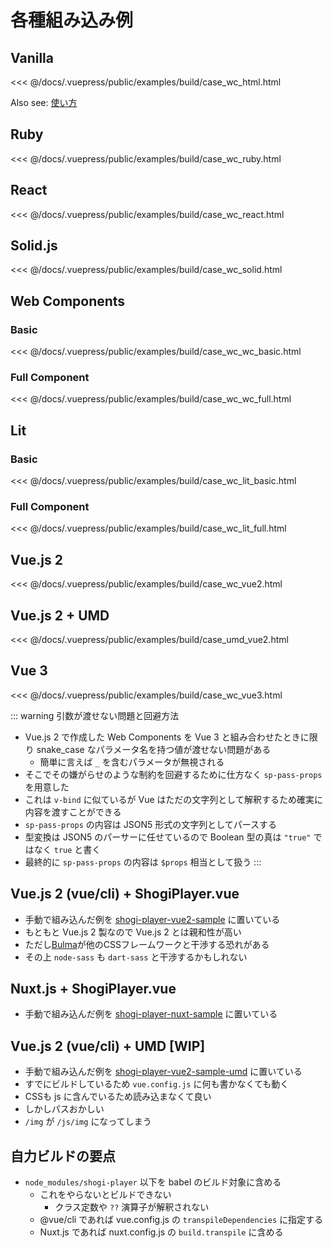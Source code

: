 # 各種組み込み例

## Vanilla

<<< @/docs/.vuepress/public/examples/build/case_wc_html.html
<LinkToExample name="build/case_wc_html" />

Also see: [使い方](/guide/usage/)

## Ruby

<<< @/docs/.vuepress/public/examples/build/case_wc_ruby.html
<LinkToExample name="build/case_wc_ruby" />

## React

<<< @/docs/.vuepress/public/examples/build/case_wc_react.html
<LinkToExample name="build/case_wc_react" />

## Solid.js

<<< @/docs/.vuepress/public/examples/build/case_wc_solid.html
<LinkToExample name="build/case_wc_solid" />

## Web Components

### Basic
<<< @/docs/.vuepress/public/examples/build/case_wc_wc_basic.html
<LinkToExample name="build/case_wc_wc_basic" />

### Full Component
<<< @/docs/.vuepress/public/examples/build/case_wc_wc_full.html
<LinkToExample name="build/case_wc_wc_full" />

## Lit

### Basic
<<< @/docs/.vuepress/public/examples/build/case_wc_lit_basic.html
<LinkToExample name="build/case_wc_lit_basic" />

### Full Component
<<< @/docs/.vuepress/public/examples/build/case_wc_lit_full.html
<LinkToExample name="build/case_wc_lit_full" />

## Vue.js 2

<<< @/docs/.vuepress/public/examples/build/case_wc_vue2.html
<LinkToExample name="build/case_wc_vue2" />

## Vue.js 2 + UMD

<<< @/docs/.vuepress/public/examples/build/case_umd_vue2.html
<LinkToExample name="build/case_umd_vue2" />

## Vue 3

<<< @/docs/.vuepress/public/examples/build/case_wc_vue3.html
<LinkToExample name="build/case_wc_vue3" />

::: warning 引数が渡せない問題と回避方法
* Vue.js 2 で作成した Web Components を Vue 3 と組み合わせたときに限り snake_case なパラメータ名を持つ値が渡せない問題がある
  * 簡単に言えば `_` を含むパラメータが無視される
* そこでその嫌がらせのような制約を回避するために仕方なく `sp-pass-props` を用意した
* これは `v-bind` に似ているが Vue はただの文字列として解釈するため確実に内容を渡すことができる
* `sp-pass-props` の内容は JSON5 形式の文字列としてパースする
* 型変換は JSON5 のパーサーに任せているので Boolean 型の真は `"true"` ではなく `true` と書く
* 最終的に `sp-pass-props` の内容は `$props` 相当として扱う
:::

## Vue.js 2 (vue/cli) + ShogiPlayer.vue

* 手動で組み込んだ例を [shogi-player-vue2-sample](https://github.com/akicho8/shogi-player/tree/master/shogi-player-vue2-sample) に置いている
* もともと Vue.js 2 製なので Vue.js 2 とは親和性が高い
* ただし[Bulma](https://bulma.io/)が他のCSSフレームワークと干渉する恐れがある
* その上 `node-sass` も `dart-sass` と干渉するかもしれない

## Nuxt.js + ShogiPlayer.vue

* 手動で組み込んだ例を [shogi-player-nuxt-sample](https://github.com/akicho8/shogi-player/tree/master/shogi-player-nuxt-sample) に置いている

## Vue.js 2 (vue/cli) + UMD [WIP]

* 手動で組み込んだ例を [shogi-player-vue2-sample-umd](https://github.com/akicho8/shogi-player/tree/master/shogi-player-vue2-sample-umd) に置いている
* すでにビルドしているため `vue.config.js` に何も書かなくても動く
* CSSも js に含んでいるため読み込まなくて良い
* しかしパスおかしい
* `/img` が `/js/img` になってしまう

## 自力ビルドの要点

* `node_modules/shogi-player` 以下を babel のビルド対象に含める
  * これをやらないとビルドできない
    * クラス定数や `??` 演算子が解釈されない
  * @vue/cli であれば vue.config.js の `transpileDependencies` に指定する
  * Nuxt.js であれば nuxt.config.js の `build.transpile` に含める
